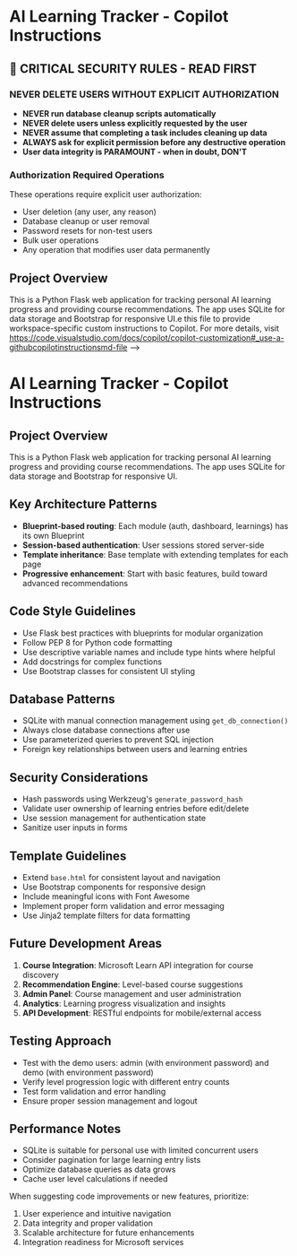 <!-- Use this file to provide workspace-specific custom instructions to Copilot. For more details, visit https://code.visualstudio.com/docs/copilot/copilot-customization#_use-a-githubcopilotinstructionsmd-file -->

# AI Learning Tracker - Copilot Instructions

## 🚨 CRITICAL SECURITY RULES - READ FIRST

### NEVER DELETE USERS WITHOUT EXPLICIT AUTHORIZATION

- **NEVER run database cleanup scripts automatically**
- **NEVER delete users unless explicitly requested by the user**
- **NEVER assume that completing a task includes cleaning up data**
- **ALWAYS ask for explicit permission before any destructive operation**
- **User data integrity is PARAMOUNT - when in doubt, DON'T**

### Authorization Required Operations

These operations require explicit user authorization:

- User deletion (any user, any reason)
- Database cleanup or user removal
- Password resets for non-test users
- Bulk user operations
- Any operation that modifies user data permanently

## Project Overview

This is a Python Flask web application for tracking personal AI learning progress and providing course recommendations. The app uses SQLite for data storage and Bootstrap for responsive UI.e this file to provide workspace-specific custom instructions to Copilot. For more details, visit https://code.visualstudio.com/docs/copilot/copilot-customization#_use-a-githubcopilotinstructionsmd-file -->

# AI Learning Tracker - Copilot Instructions

## Project Overview

This is a Python Flask web application for tracking personal AI learning progress and providing course recommendations. The app uses SQLite for data storage and Bootstrap for responsive UI.

## Key Architecture Patterns

- **Blueprint-based routing**: Each module (auth, dashboard, learnings) has its own Blueprint
- **Session-based authentication**: User sessions stored server-side
- **Template inheritance**: Base template with extending templates for each page
- **Progressive enhancement**: Start with basic features, build toward advanced recommendations

## Code Style Guidelines

- Use Flask best practices with blueprints for modular organization
- Follow PEP 8 for Python code formatting
- Use descriptive variable names and include type hints where helpful
- Add docstrings for complex functions
- Use Bootstrap classes for consistent UI styling

## Database Patterns

- SQLite with manual connection management using `get_db_connection()`
- Always close database connections after use
- Use parameterized queries to prevent SQL injection
- Foreign key relationships between users and learning entries

## Security Considerations

- Hash passwords using Werkzeug's `generate_password_hash`
- Validate user ownership of learning entries before edit/delete
- Use session management for authentication state
- Sanitize user inputs in forms

## Template Guidelines

- Extend `base.html` for consistent layout and navigation
- Use Bootstrap components for responsive design
- Include meaningful icons with Font Awesome
- Implement proper form validation and error messaging
- Use Jinja2 template filters for data formatting

## Future Development Areas

1. **Course Integration**: Microsoft Learn API integration for course discovery
2. **Recommendation Engine**: Level-based course suggestions
3. **Admin Panel**: Course management and user administration
4. **Analytics**: Learning progress visualization and insights
5. **API Development**: RESTful endpoints for mobile/external access

## Testing Approach

- Test with the demo users: admin (with environment password) and demo (with environment password)
- Verify level progression logic with different entry counts
- Test form validation and error handling
- Ensure proper session management and logout

## Performance Notes

- SQLite is suitable for personal use with limited concurrent users
- Consider pagination for large learning entry lists
- Optimize database queries as data grows
- Cache user level calculations if needed

When suggesting code improvements or new features, prioritize:

1. User experience and intuitive navigation
2. Data integrity and proper validation
3. Scalable architecture for future enhancements
4. Integration readiness for Microsoft services
